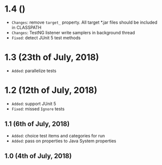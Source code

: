 # 1.4 ()
* `Changes`: remove `target_` property. All target *.jar files should be included in CLASSPATH
* `Changes`: TestNG listener write samplers in background thread
* `Fixed`: detect JUnit 5 test methods

# 1.3 (23th of July, 2018)
* `Added`: parallelize tests

# 1.2 (12th of July, 2018)
* `Added`: support JUnit 5
* `Fixed`: missed `Ignore` tests

## 1.1 (6th of July, 2018)
* `Added`: choice test items and categories for run
* `Added`: pass on properties to Java System properties

## 1.0 (4th of July, 2018)
